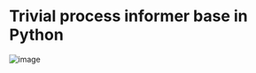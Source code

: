 # Trivial process informer base in Python
![image](https://github.com/user-attachments/assets/992a4842-d988-4f3d-a4ce-59b47203dfc5)
